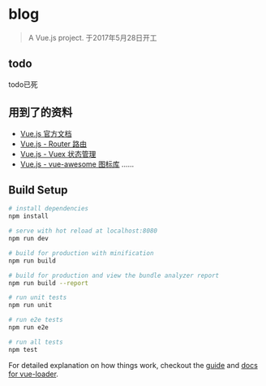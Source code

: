 # blog

> A Vue.js project.
于2017年5月28日开工


## todo
todo已死

## 用到了的资料
* [Vue.js 官方文档](https://cn.vuejs.org/v2/guide/)
* [Vue.js - Router  路由](https://router.vuejs.org)
* [Vue.js - Vuex  状态管理](http://vuex.vuejs.org/)
* [Vue.js - vue-awesome 图标库](https://github.com/Justineo/vue-awesome)
......


## Build Setup

``` bash
# install dependencies
npm install

# serve with hot reload at localhost:8080
npm run dev

# build for production with minification
npm run build

# build for production and view the bundle analyzer report
npm run build --report

# run unit tests
npm run unit

# run e2e tests
npm run e2e

# run all tests
npm test
```

For detailed explanation on how things work, checkout the [guide](http://vuejs-templates.github.io/webpack/) and [docs for vue-loader](http://vuejs.github.io/vue-loader).
